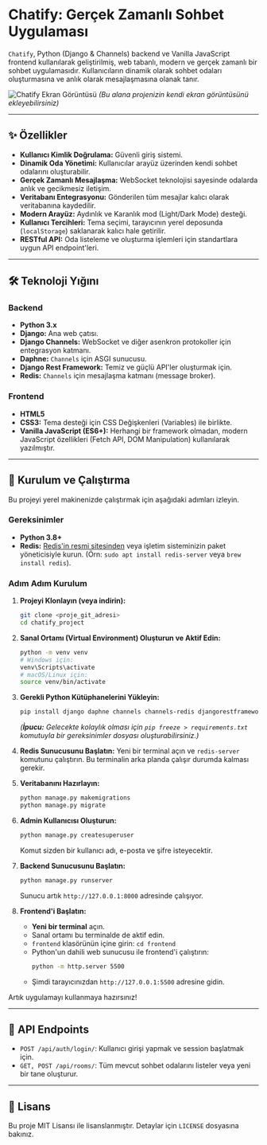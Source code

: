 # Chatify: Gerçek Zamanlı Sohbet Uygulaması

`Chatify`, Python (Django & Channels) backend ve Vanilla JavaScript frontend kullanılarak geliştirilmiş, web tabanlı, modern ve gerçek zamanlı bir sohbet uygulamasıdır. Kullanıcıların dinamik olarak sohbet odaları oluşturmasına ve anlık olarak mesajlaşmasına olanak tanır.

![Chatify Ekran Görüntüsü](https://imgur.com/a/ac3zKW7)
*(Bu alana projenizin kendi ekran görüntüsünü ekleyebilirsiniz)*

---

## ✨ Özellikler

- **Kullanıcı Kimlik Doğrulama:** Güvenli giriş sistemi.
- **Dinamik Oda Yönetimi:** Kullanıcılar arayüz üzerinden kendi sohbet odalarını oluşturabilir.
- **Gerçek Zamanlı Mesajlaşma:** WebSocket teknolojisi sayesinde odalarda anlık ve gecikmesiz iletişim.
- **Veritabanı Entegrasyonu:** Gönderilen tüm mesajlar kalıcı olarak veritabanına kaydedilir.
- **Modern Arayüz:** Aydınlık ve Karanlık mod (Light/Dark Mode) desteği.
- **Kullanıcı Tercihleri:** Tema seçimi, tarayıcının yerel deposunda (`localStorage`) saklanarak kalıcı hale getirilir.
- **RESTful API:** Oda listeleme ve oluşturma işlemleri için standartlara uygun API endpoint'leri.

---

## 🛠️ Teknoloji Yığını

### Backend
- **Python 3.x**
- **Django:** Ana web çatısı.
- **Django Channels:** WebSocket ve diğer asenkron protokoller için entegrasyon katmanı.
- **Daphne:** `Channels` için ASGI sunucusu.
- **Django Rest Framework:** Temiz ve güçlü API'ler oluşturmak için.
- **Redis:** `Channels` için mesajlaşma katmanı (message broker).

### Frontend
- **HTML5**
- **CSS3:** Tema desteği için CSS Değişkenleri (Variables) ile birlikte.
- **Vanilla JavaScript (ES6+):** Herhangi bir framework olmadan, modern JavaScript özellikleri (Fetch API, DOM Manipulation) kullanılarak yazılmıştır.

---

## 🚀 Kurulum ve Çalıştırma

Bu projeyi yerel makinenizde çalıştırmak için aşağıdaki adımları izleyin.

### Gereksinimler
- **Python 3.8+**
- **Redis:** [Redis'in resmi sitesinden](https://redis.io/docs/latest/operate/oss_and_stack/install/install-redis/) veya işletim sisteminizin paket yöneticisiyle kurun. (Örn: `sudo apt install redis-server` veya `brew install redis`).

### Adım Adım Kurulum

1.  **Projeyi Klonlayın (veya indirin):**
    ```bash
    git clone <proje_git_adresi>
    cd chatify_project
    ```

2.  **Sanal Ortamı (Virtual Environment) Oluşturun ve Aktif Edin:**
    ```bash
    python -m venv venv
    # Windows için:
    venv\Scripts\activate
    # macOS/Linux için:
    source venv/bin/activate
    ```

3.  **Gerekli Python Kütüphanelerini Yükleyin:**
    ```bash
    pip install django daphne channels channels-redis djangorestframework django-cors-headers
    ```
    *(**İpucu:** Gelecekte kolaylık olması için `pip freeze > requirements.txt` komutuyla bir gereksinimler dosyası oluşturabilirsiniz.)*

4.  **Redis Sunucusunu Başlatın:**
    Yeni bir terminal açın ve `redis-server` komutunu çalıştırın. Bu terminalin arka planda çalışır durumda kalması gerekir.

5.  **Veritabanını Hazırlayın:**
    ```bash
    python manage.py makemigrations
    python manage.py migrate
    ```

6.  **Admin Kullanıcısı Oluşturun:**
    ```bash
    python manage.py createsuperuser
    ```
    Komut sizden bir kullanıcı adı, e-posta ve şifre isteyecektir.

7.  **Backend Sunucusunu Başlatın:**
    ```bash
    python manage.py runserver
    ```
    Sunucu artık `http://127.0.0.1:8000` adresinde çalışıyor.

8.  **Frontend'i Başlatın:**
    - **Yeni bir terminal** açın.
    - Sanal ortamı bu terminalde de aktif edin.
    - `frontend` klasörünün içine girin: `cd frontend`
    - Python'un dahili web sunucusu ile frontend'i çalıştırın:
        ```bash
        python -m http.server 5500
        ```
    - Şimdi tarayıcınızdan `http://127.0.0.1:5500` adresine gidin.

Artık uygulamayı kullanmaya hazırsınız!

---

## 📝 API Endpoints

- `POST /api/auth/login/`: Kullanıcı girişi yapmak ve session başlatmak için.
- `GET, POST /api/rooms/`: Tüm mevcut sohbet odalarını listeler veya yeni bir tane oluşturur.

---

## 📄 Lisans

Bu proje MIT Lisansı ile lisanslanmıştır. Detaylar için `LICENSE` dosyasına bakınız.